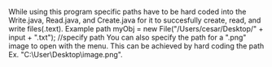 While using this program specific paths have to be hard coded into the Write.java, Read.java, and Create.java for it to succesfully create, read, and write files(.text). Example path myObj = new File("/Users/cesar/Desktop/" + input + ".txt"); //specify path
You can also specify the path for a ".png" image to open with the menu. This can be achieved by hard coding the path Ex. "C:\User\Desktop\image.png".
